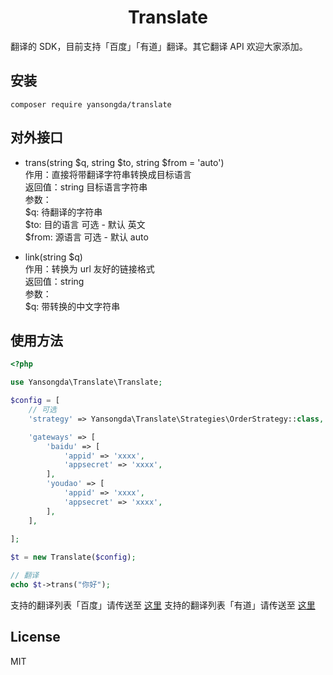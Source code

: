 <h1 align="center">Translate</h1>

翻译的 SDK，目前支持「百度」「有道」翻译。其它翻译 API 欢迎大家添加。

## 安装
`composer require yansongda/translate`

## 对外接口
- trans(string $q, string $to, string $from = 'auto')  
作用：直接将带翻译字符串转换成目标语言  
返回值：string 目标语言字符串  
参数：  
$q: 待翻译的字符串  
$to: 目的语言    可选 - 默认 英文  
$from: 源语言   可选 - 默认 auto  

- link(string $q)  
作用：转换为 url 友好的链接格式  
返回值：string   
参数：  
$q: 带转换的中文字符串  

## 使用方法
```php
<?php

use Yansongda\Translate\Translate;

$config = [
    // 可选
    'strategy' => Yansongda\Translate\Strategies\OrderStrategy::class,

    'gateways' => [
        'baidu' => [
            'appid' => 'xxxx',
            'appsecret' => 'xxxx',
        ],
        'youdao' => [
            'appid' => 'xxxx',
            'appsecret' => 'xxxx',
        ],
    ],
    
];

$t = new Translate($config);

// 翻译
echo $t->trans("你好");
```

支持的翻译列表「百度」请传送至 [这里](http://api.fanyi.baidu.com/api/trans/product/apidoc)
支持的翻译列表「有道」请传送至 [这里](http://ai.youdao.com/docs/doc-trans-api.s#p05)

## License
MIT